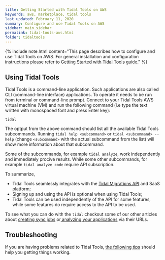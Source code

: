 ```yaml
---
title: Getting Started with Tidal Tools on AWS
keywords: aws, marketplace, tidal tools
last_updated: February 11, 2020
summary: Configure and use Tidal Tools on AWS
sidebar: main_sidebar
permalink: tidal-tools-aws.html
folder: tidaltools
---
```


{% include note.html content="This page describes how to configure and use Tidal Tools on AWS. For general installation and configuration instructions please refer to [Getting Started with Tidal Tools](tidal-tools.html) guide." %}

## Using Tidal Tools

Tidal Tools is a command-line application. Such applications are also called CLI (command-line interface) applications. To operate it needs to be run from terminal or command-line prompt. Connect to your Tidal Tools AWS virtual machine (VM) and run the following command (i.e type the text written with monospaced font and press Enter key):

```
tidal
```

The optput from the above command should list all the available Tidal Tools subcommands. Running `tidal help <subcommand>` or `tidal <subcommand> --help` (change `<subcommand>` with the actual subcommand from the list) will show more information about that subcommand.

Some of the subcommands, for example `tidal analyze`, work independently and immediately procive results. While some other subcommands, for example `tidal analyze code` require API subscription.

To summarize,

* Tidal Tools seamlessly integrates with the [Tidal Migrations API](tidal-tools.html#connecting-to-the-api) and SaaS platform;
* Signing up and using the API is optional when using Tidal Tools;
* Tidal Tools can be used independently of the API for some features, while some features do require access to the API to be used.

To see what you can do with the `tidal` checkout some of our other articles about [creating sync jobs](sync-servers.html) or[ analyzing your applications](analyze.html) via their URLs.

## Troubleshooting

If you are having problems related to Tidal Tools, [the following tips](troubleshooting.html) should help you getting things working.
